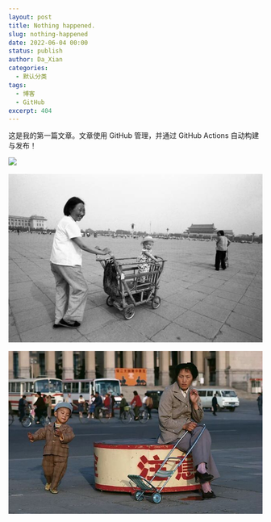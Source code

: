 ```yaml
---
layout: post
title: Nothing happened.
slug: nothing-happened
date: 2022-06-04 00:00
status: publish
author: Da_Xian
categories: 
  - 默认分类
tags: 
  - 博客
  - GitHub
excerpt: 404
---
```


这是我的第一篇文章。文章使用 GitHub 管理，并通过 GitHub Actions 自动构建与发布！

![](./images/Mononoke_Hime.jpg)

![](./images/0535/70.jpeg)

![](./images/0535/71.jpeg)
